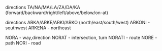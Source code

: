 directions
TA/NA/MA/LA/ZA/DA/KA (forward/backward/right/left/above/below/on-at)


directions
ARKA/ARKE/ARKI/ARKO  (north/east/south/west)
ARKONI - southwest
ARKENA - northeast

NORA - way,direction
NORAT - intersection, turn
NORATI - route
NORE - path
NORI - road